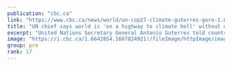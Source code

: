 ```yaml
---
publication: "cbc.ca"
link: "https://www.cbc.ca/news/world/un-cop27-climate-guterres-gore-1.6642844"
title: "UN chief says world is 'on a highway to climate hell' without urgent action to cut emissions | CBC News"
excerpt: "United Nations Secretary General Antonio Guterres told countries gathered at the start of the COP27 summit in Egypt on Monday they face a stark choice: work together now to cut emissions or condemn fu"
image: "https://i.cbc.ca/1.6642854.1667824921!/fileImage/httpImage/image.jpg_gen/derivatives/16x9_620/1439721011.jpg"
group: pro
rank: 17
---
```

